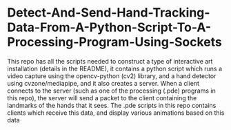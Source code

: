 # Detect-And-Send-Hand-Tracking-Data-From-A-Python-Script-To-A-Processing-Program-Using-Sockets


This repo has all the scripts needed to construct a type of interactive art installation (details in the README), it contains a python script which runs a video capture using the opencv-python (cv2) library, and a hand detector using cvzone/mediapipe, and it also creates a server. When a client connects to the server (such as one of the processing (.pde) programs in this repo), the server will send a packet to the client containing the landmarks of the hands that it sees. The .pde scripts in this repo contains clients which receive this data, and display various animations based on this data
